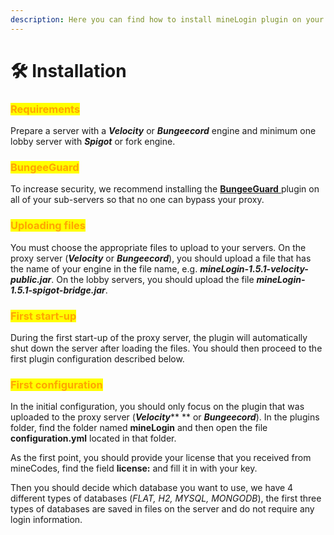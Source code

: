 ```yaml
---
description: Here you can find how to install mineLogin plugin on your server.
---
```


# 🛠 Installation

### <mark style="color:orange;">Requirements</mark>

Prepare a server with a _**Velocity**_ or _**Bungeecord**_ engine and minimum one lobby server with _**Spigot**_ or fork engine.

### <mark style="color:orange;">BungeeGuard</mark>

To increase security, we recommend installing the [**BungeeGuard** ](https://www.spigotmc.org/resources/bungeeguard.79601/)plugin on all of your sub-servers so that no one can bypass your proxy.

### <mark style="color:orange;">Uploading files</mark>

You must choose the appropriate files to upload to your servers. On the proxy server (_**Velocity**_ or _**Bungeecord**_), you should upload a file that has the name of your engine in the file name, e.g. _**mineLogin-1.5.1-velocity-public.jar**_. On the lobby servers, you should upload the file _**mineLogin-1.5.1-spigot-bridge.jar**_.

### <mark style="color:orange;">First start-up</mark>

During the first start-up of the proxy server, the plugin will automatically shut down the server after loading the files. You should then proceed to the first plugin configuration described below.

### <mark style="color:orange;">First configuration</mark>

In the initial configuration, you should only focus on the plugin that was uploaded to the proxy server (_**Velocity**_** ** or _**Bungeecord**_). In the plugins folder, find the folder named **mineLogin** and then open the file **configuration.yml** located in that folder.&#x20;

As the first point, you should provide your license that you received from mineCodes, find the field **license:** and fill it in with your key.&#x20;

Then you should decide which database you want to use, we have 4 different types of databases (_FLAT, H2, MYSQL, MONGODB_), the first three types of databases are saved in files on the server and do not require any login information.
